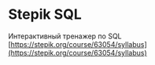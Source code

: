 # Stepik SQL
Интерактивный тренажер по SQL
[https://stepik.org/course/63054/syllabus](https://stepik.org/course/63054/syllabus)
